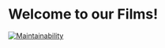 # Welcome to our Films!
[![Maintainability](https://api.codeclimate.com/v1/badges/510cb777d4db9409e0d6/maintainability)](https://codeclimate.com/github/Karaseyka/Films/maintainability)
